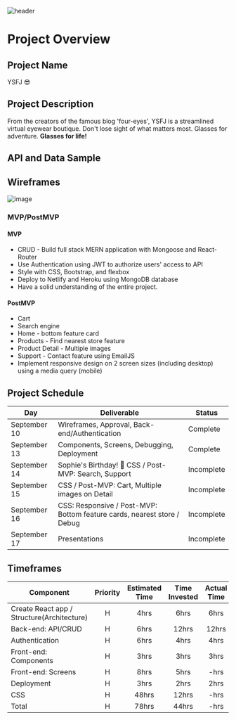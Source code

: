 ![header](https://capsule-render.vercel.app/api?type=waving&color=black&height=300&section=header&text=😎YSFJ🤓&fontSize=90&fontColor=FFFFFF)

# Project Overview

## Project Name

YSFJ 😎

## Project Description

From the creators of the famous blog 'four-eyes', YSFJ is a streamlined virtual eyewear boutique. Don't lose sight of what matters most. Glasses for adventure. **Glasses for life!**

## API and Data Sample

## Wireframes

![image](https://user-images.githubusercontent.com/78275456/132880851-aa4ce9a4-a5a4-451c-b16c-8ee68de5b579.png)

### MVP/PostMVP

#### MVP

- CRUD - Build full stack MERN application with Mongoose and React-Router
- Use Authentication using JWT to authorize users' access to API
- Style with CSS, Bootstrap, and flexbox
- Deploy to Netlify and Heroku using MongoDB database
- Have a solid understanding of the entire project.

#### PostMVP

- Cart
- Search engine
- Home - bottom feature card
- Products - Find nearest store feature
- Product Detail - Multiple images
- Support - Contact feature using EmailJS
- Implement responsive design on 2 screen sizes (including desktop) using a media query (mobile)

## Project Schedule

| Day          | Deliverable                                                             | Status     |
| ------------ | ----------------------------------------------------------------------- | ---------- |
| September 10 | Wireframes, Approval, Back-end/Authentication                           | Complete   |
| September 13 | Components, Screens, Debugging, Deployment                              | Complete   |
| September 14 | Sophie's Birthday! 🥳 CSS / Post-MVP: Search, Support                   | Incomplete |
| September 15 | CSS / Post-MVP: Cart, Multiple images on Detail                         | Incomplete |
| September 16 | CSS: Responsive / Post-MVP: Bottom feature cards, nearest store / Debug | Incomplete |
| September 17 | Presentations                                                           | Incomplete |

## Timeframes

| Component                                  | Priority | Estimated Time | Time Invested | Actual Time |
| ------------------------------------------ | :------: | :------------: | :-----------: | :---------: |
| Create React app / Structure(Architecture) |    H     |      4hrs      |     6hrs      |    6hrs     |
| Back-end: API/CRUD                         |    H     |      6hrs      |     12hrs     |    12hrs    |
| Authentication                             |    H     |      6hrs      |     4hrs      |    4hrs     |
| Front-end: Components                      |    H     |      3hrs      |     3hrs      |    3hrs     |
| Front-end: Screens                         |    H     |      8hrs      |     5hrs      |    -hrs     |
| Deployment                                 |    H     |      3hrs      |     2hrs      |    2hrs     |
| CSS                                        |    H     |     48hrs      |     12hrs     |    -hrs     |
| Total                                      |    H     |     78hrs      |     44hrs     |    -hrs     |
